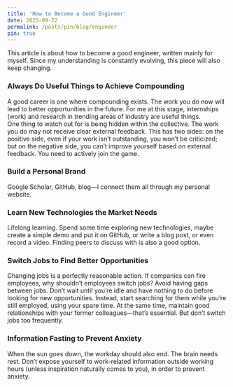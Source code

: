 ```yaml
---
title: 'How to Become a Good Engineer'
date: 2025-09-22
permalink: /posts/pin/blog/engineer
pin: true
---
```


This article is about how to become a good engineer, written mainly for myself. Since my understanding is constantly evolving, this piece will also keep changing.

<!-- excerpt -->
### Always Do Useful Things to Achieve Compounding
A good career is one where compounding exists. The work you do now will lead to better opportunities in the future. For me at this stage, internships (work) and research in trending areas of industry are useful things.  
One thing to watch out for is being hidden within the collective. The work you do may not receive clear external feedback. This has two sides: on the positive side, even if your work isn’t outstanding, you won’t be criticized; but on the negative side, you can’t improve yourself based on external feedback. You need to actively join the game.

### Build a Personal Brand

Google Scholar, GitHub, blog—I connect them all through my personal website.

### Learn New Technologies the Market Needs

Lifelong learning. Spend some time exploring new technologies, maybe create a simple demo and put it on GitHub, or write a blog post, or even record a video.
Finding peers to discuss with is also a good option.

### Switch Jobs to Find Better Opportunities

Changing jobs is a perfectly reasonable action. If companies can fire employees, why shouldn’t employees switch jobs?
Avoid having gaps between jobs. Don’t wait until you’re idle and have nothing to do before looking for new opportunities. Instead, start searching for them while you’re still employed, using your spare time.
At the same time, maintain good relationships with your former colleagues—that’s essential.
But don’t switch jobs too frequently.

### Information Fasting to Prevent Anxiety

When the sun goes down, the workday should also end. The brain needs rest. Don’t expose yourself to work-related information outside working hours (unless inspiration naturally comes to you), in order to prevent anxiety.